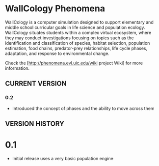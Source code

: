 # WallCology Phenomena

WallCology is a computer simulation designed to support elementary and middle 
school curricular goals in life science and population ecology. 
WallCology situates students within a complex virtual ecosystem, where they may 
conduct investigations focusing on topics such as the identification and 
classification of species, habitat selection, population estimation, food 
chains, predator-prey relationships, life cycle phases, adaptation, and response 
to environmental change.

Check the [http://phenomena.evl.uic.edu/wiki project Wiki] for more information.


## CURRENT VERSION

### 0.2
- Introduced the concept of phases and the ability to move across them

## VERSION HISTORY

# 0.1
- Initial release uses a very basic population engine
